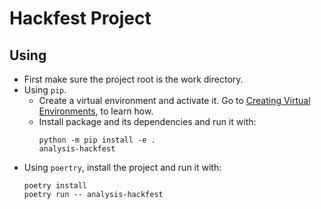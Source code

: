 # Hackfest Project

## Using

- First make sure the project root is the work directory.
- Using `pip`.
    - Create a virtual environment and activate it. Go to [Creating Virtual Environments](https://docs.python.org/3/tutorial/venv.html#creating-virtual-environments), to learn how.
    - Install package and its dependencies and run it with:
        ```console
        python -m pip install -e .
        analysis-hackfest
        ```
- Using `poertry`, install the project and run it with:
    ```console
    poetry install
    poetry run -- analysis-hackfest
    ```
